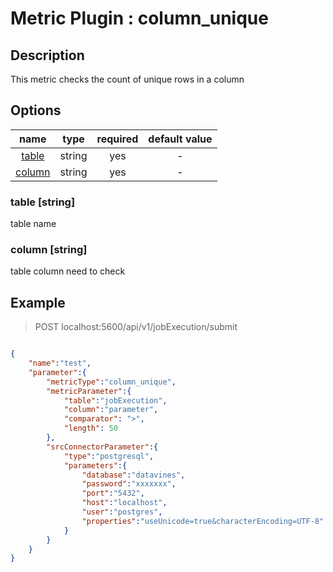 # Metric Plugin : column_unique

## Description

This metric checks the count of unique rows in a column

## Options

|               name               |  type  |  required  | default value |
|:--------------------------------:|:------:|:----------:|:-------------:|
|      [table](#table-string)      | string |    yes     |       -       |
|     [column](#column-string)     | string |    yes     |       -       |

### table [string]
table name

### column [string]
table column need to check

## Example

> POST localhost:5600/api/v1/jobExecution/submit
```json

{
    "name":"test",
    "parameter":{
        "metricType":"column_unique",
        "metricParameter":{
            "table":"jobExecution",
            "column":"parameter",
            "comparator": ">",
            "length": 50
        },
        "srcConnectorParameter":{
            "type":"postgresql",
            "parameters":{
                "database":"datavines",
                "password":"xxxxxxx",
                "port":"5432",
                "host":"localhost",
                "user":"postgres",
                "properties":"useUnicode=true&characterEncoding=UTF-8"
            }
        }
    }
}
```
